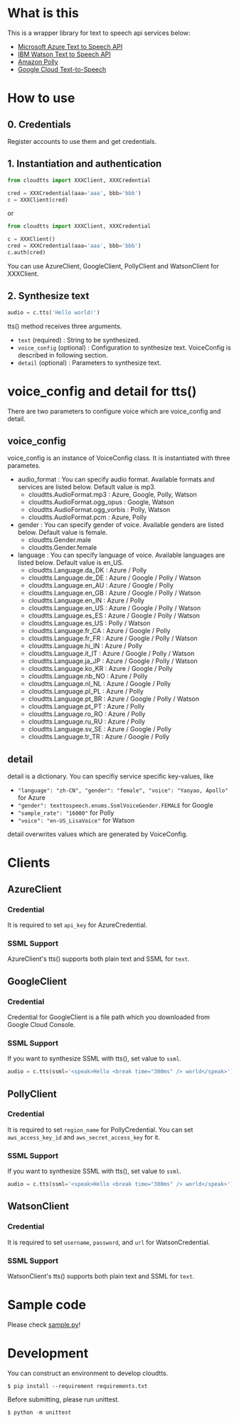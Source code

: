 # What is this

This is a wrapper library for text to speech api services below:

* [Microsoft Azure Text to Speech API](https://azure.microsoft.com/services/cognitive-services/text-to-speech/)
* [IBM Watson Text to Speech API](https://www.ibm.com/watson/services/text-to-speech/)
* [Amazon Polly](https://aws.amazon.com/jp/polly/)
* [Google Cloud Text-to-Speech](https://cloud.google.com/text-to-speech/)

# How to use

## 0. Credentials

Register accounts to use them and get credentials.

## 1. Instantiation and authentication

```python
from cloudtts import XXXClient, XXXCredential

cred = XXXCredential(aaa='aaa', bbb='bbb')
c = XXXClient(cred)
```

or

```python
from cloudtts import XXXClient, XXXCredential

c = XXXClient()
cred = XXXCredential(aaa='aaa', bbb='bbb')
c.auth(cred)
```

You can use AzureClient, GoogleClient, PollyClient and WatsonClient for XXXClient.


## 2. Synthesize text

```python
audio = c.tts('Hello world!')
```

tts() method receives three arguments.

* `text` (required) : String to be synthesized.
* `voice_config` (optional) : Configuration to synthesize text. VoiceConfig is described in following section.
* `detail` (optional) : Parameters to synthesize text.


# voice_config and detail for tts()

There are two parameters to configure voice which are voice_config and detail.

## voice_config

voice_config is an instance of VoiceConfig class. It is instantiated with three parametes.

* audio_format : You can specify audio format. Available formats and services are listed below. Default value is mp3.
    * cloudtts.AudioFormat.mp3 : Azure, Google, Polly, Watson
    * cloudtts.AudioFormat.ogg_opus : Google, Watson
    * cloudtts.AudioFormat.ogg_vorbis : Polly, Watson
    * cloudtts.AudioFormat.pcm : Azure, Polly
* gender : You can specify gender of voice. Available genders are listed below. Default value is female.
    * cloudtts.Gender.male
    * cloudtts.Gender.female
* language : You can specify language of voice. Available languages are listed below. Default value is en_US.
    * cloudtts.Language.da_DK : Azure / Polly
    * cloudtts.Language.de_DE : Azure / Google / Polly / Watson
    * cloudtts.Language.en_AU : Azure / Google / Polly
    * cloudtts.Language.en_GB : Azure / Google / Polly / Watson
    * cloudtts.Language.en_IN : Azure / Polly
    * cloudtts.Language.en_US : Azure / Google / Polly / Watson
    * cloudtts.Language.es_ES : Azure / Google / Polly / Watson
    * cloudtts.Language.es_US : Polly / Watson
    * cloudtts.Language.fr_CA : Azure / Google / Polly
    * cloudtts.Language.fr_FR : Azure / Google / Polly / Watson
    * cloudtts.Language.hi_IN : Azure / Polly
    * cloudtts.Language.it_IT : Azure / Google / Polly / Watson
    * cloudtts.Language.ja_JP : Azure / Google / Polly / Watson
    * cloudtts.Language.ko_KR : Azure / Google / Polly
    * cloudtts.Language.nb_NO : Azure / Polly
    * cloudtts.Language.nl_NL : Azure / Google / Polly
    * cloudtts.Language.pl_PL : Azure / Polly
    * cloudtts.Language.pt_BR : Azure / Google / Polly / Watson
    * cloudtts.Language.pt_PT : Azure / Polly
    * cloudtts.Language.ro_RO : Azure / Polly
    * cloudtts.Language.ru_RU : Azure / Polly
    * cloudtts.Language.sv_SE : Azure / Google / Polly
    * cloudtts.Language.tr_TR : Azure / Google / Polly

## detail

detail is a dictionary. You can specifiy service specific key-values, like

* `"language": "zh-CN", "gender": "female", "voice": "Yaoyao, Apollo"` for Azure
* `"gender": texttospeech.enums.SsmlVoiceGender.FEMALE` for Google
* `"sample_rate": "16000"` for Polly
* `"voice": "en-US_LisaVoice"` for Watson

detail overwrites values which are generated by VoiceConfig.

# Clients

## AzureClient

### Credential

It is required to set `api_key` for AzureCredential.

### SSML Support

AzureClient's tts() supports both plain text and SSML for `text`.


## GoogleClient

### Credential

Credential for GoogleClient is a file path which you downloaded from Google Cloud Console.

### SSML Support

If you want to synthesize SSML with tts(), set value to `ssml`.

```python
audio = c.tts(ssml='<speak>Hello <break time="300ms" /> world</speak>')

```


## PollyClient

### Credential

It is required to set `region_name` for PollyCredential.  You can set `aws_access_key_id` and `aws_secret_access_key` for it.

### SSML Support

If you want to synthesize SSML with tts(), set value to `ssml`.

```python
audio = c.tts(ssml='<speak>Hello <break time="300ms" /> world</speak>')

```


## WatsonClient

### Credential

It is required to set `username`, `password`, and `url` for WatsonCredential.

### SSML Support

WatsonClient's tts() supports both plain text and SSML for `text`.


# Sample code

Please check [sample.py](./sample.py)!


# Development

You can construct an environment to develop cloudtts.

```
$ pip install --requirement requirements.txt
```

Before submitting, please run unittest.

```python
$ python -m unittest
```
